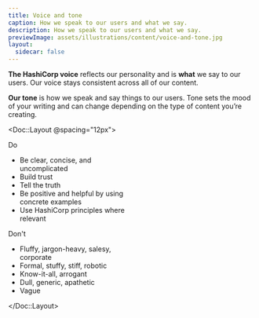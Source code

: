 ```yaml
---
title: Voice and tone
caption: How we speak to our users and what we say.
description: How we speak to our users and what we say.
previewImage: assets/illustrations/content/voice-and-tone.jpg
layout:
  sidecar: false
---
```


**The HashiCorp voice** reflects our personality and is **what** we say to our users. Our voice stays consistent across all of our content.

**Our tone** is how we speak and say things to our users. Tone sets the mood of your writing and can change depending on the type of content you’re creating.

<Doc::Layout @spacing="12px">
    <div class="doc-do-dont doc-do-dont--type-do" style="width: calc(50% - 6px)">
        <div class="doc-do-dont__badge">Do</div>
        <div class="doc-do-dont__content">
            <ul>
                <li>Be clear, concise, and uncomplicated</li>
                <li>Build trust</li>
                <li>Tell the truth</li>
                <li>Be positive and helpful by using concrete examples</li>
                <li>Use HashiCorp principles where relevant</li>
            </ul>
        </div>
    </div>
    <div class="doc-do-dont doc-do-dont--type-dont" style="width: calc(50% - 6px)">
        <div class="doc-do-dont__badge">Don't</div>
        <div class="doc-do-dont__content">
            <ul>
                <li>Fluffy, jargon-heavy, salesy, corporate</li>
                <li>Formal, stuffy, stiff, robotic</li>
                <li>Know-it-all, arrogant</li>
                <li>Dull, generic, apathetic</li>
                <li>Vague</li>
            </ul>
        </div>
    </div>
</Doc::Layout>